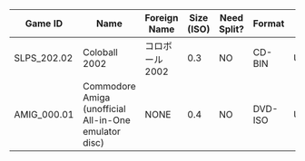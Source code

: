 | Game ID     | Name | Foreign Name | Size (ISO) | Need Split? | Format | VNC | IGR | PADEMU | GSM | Compatible? | Console | Reporter | Notes |
| --- | --- | --- | --- | --- | ---  | ---  | --- | --- | --- | --- | --- | --- | --- |
| SLPS_202.02 | Coloball 2002 | コロボール2002 | 0.3 | NO | CD-BIN | UNTESTED | UNTESTED | UNTESTED | UNTESTED | YES | SCPH-70005 | Colton Silva | NONE
| AMIG_000.01 | Commodore Amiga (unofficial All-in-One emulator disc) | NONE | 0.4 | NO | DVD-ISO | UNTESTED | UNTESTED | UNTESTED | UNTESTED | YES | SCPH-70005 | Colton Silva | Compatible with any OPL version. I don't know but this might be a rare file as I, myself couldn't find this anywhere. You may download this ISO if you can't find it: https://drive.google.com/file/d/1ar5junRzHUVifl1iJnnhiuicC-0BLstm/view?usp=sharing 
